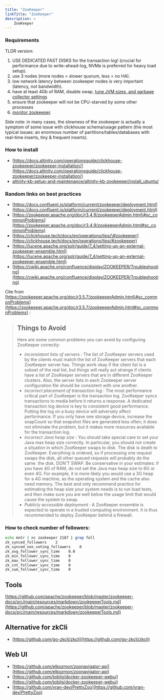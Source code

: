```yaml
---
title: "ZooKeeper"
linkTitle: "ZooKeeper"
description: >
    ZooKeeper
---
```


### Requirements

TLDR version:

1) USE DEDICATED FAST DISKS for the transaction log! (crucial for performance due to write-ahead-log, NVMe is preferred for heavy load setup).
2) use 3 nodes (more nodes = slower quorum, less = no HA).
3) low network latency between zookeeper nodes is very important (latency, not bandwidth).
4) have at least 4Gb of RAM, disable swap, [tune JVM sizes, and garbage collector settings](https://kb.altinity.com/altinity-kb-setup-and-maintenance/altinity-kb-zookeeper/jvm-sizes-and-garbage-collector-settings/)
5) ensure that zookeeper will not be CPU-starved by some other processes
6) [monitor zookeeper](https://kb.altinity.com/altinity-kb-setup-and-maintenance/altinity-kb-zookeeper/zookeeper-monitoring/).

Side note:
in many cases, the slowness of the zookeeper is actually a symptom of some issue with clickhouse schema/usage pattern (the most typical issues: an enormous number of partitions/tables/databases with real-time inserts, tiny & frequent inserts).

### How to install

* [https://docs.altinity.com/operationsguide/clickhouse-zookeeper/zookeeper-installation/](https://docs.altinity.com/operationsguide/clickhouse-zookeeper/zookeeper-installation/)
* [altinity-kb-setup-and-maintenance/altinity-kb-zookeeper/install_ubuntu/](/altinity-kb-setup-and-maintenance/altinity-kb-zookeeper/install_ubuntu/)

### Random links on best practices

* [https://docs.confluent.io/platform/current/zookeeper/deployment.html](https://docs.confluent.io/platform/current/zookeeper/deployment.html)
* [https://zookeeper.apache.org/doc/r3.4.9/zookeeperAdmin.html\#sc_commonProblems](https://zookeeper.apache.org/doc/r3.4.9/zookeeperAdmin.html#sc_commonProblems)
* [https://clickhouse.tech/docs/en/operations/tips/\#zookeeper](https://clickhouse.tech/docs/en/operations/tips/#zookeeper)
* [https://lucene.apache.org/solr/guide/7_4/setting-up-an-external-zookeeper-ensemble.html](https://lucene.apache.org/solr/guide/7_4/setting-up-an-external-zookeeper-ensemble.html)
* [https://cwiki.apache.org/confluence/display/ZOOKEEPER/Troubleshooting](https://cwiki.apache.org/confluence/display/ZOOKEEPER/Troubleshooting)

Cite from [https://zookeeper.apache.org/doc/r3.5.7/zookeeperAdmin.html\#sc_commonProblems](https://zookeeper.apache.org/doc/r3.5.7/zookeeperAdmin.html#sc_commonProblems) :

> ## Things to Avoid
>
> Here are some common problems you can avoid by configuring ZooKeeper correctly:
>
> * _inconsistent lists of servers_ : The list of ZooKeeper servers used by the clients must match the list of ZooKeeper servers that each ZooKeeper server has. Things work okay if the client list is a subset of the real list, but things will really act strange if clients have a list of ZooKeeper servers that are in different ZooKeeper clusters. Also, the server lists in each Zookeeper server configuration file should be consistent with one another.
> * _incorrect placement of transaction log_ : The most performance critical part of ZooKeeper is the transaction log. ZooKeeper syncs transactions to media before it returns a response. A dedicated transaction log device is key to consistent good performance. Putting the log on a busy device will adversely affect performance. If you only have one storage device, increase the snapCount so that snapshot files are generated less often; it does not eliminate the problem, but it makes more resources available for the transaction log.
> * _incorrect Java heap size_ : You should take special care to set your Java max heap size correctly. In particular, you should not create a situation in which ZooKeeper swaps to disk. The disk is death to ZooKeeper. Everything is ordered, so if processing one request swaps the disk, all other queued requests will probably do the same. the disk. DON'T SWAP. Be conservative in your estimates: if you have 4G of RAM, do not set the Java max heap size to 6G or even 4G. For example, it is more likely you would use a 3G heap for a 4G machine, as the operating system and the cache also need memory. The best and only recommend practice for estimating the heap size your system needs is to run load tests, and then make sure you are well below the usage limit that would cause the system to swap.
> * _Publicly accessible deployment_ : A ZooKeeper ensemble is expected to operate in a trusted computing environment. It is thus recommended to deploy ZooKeeper behind a firewall.


### How to check number of followers:

```bash
echo mntr | nc zookeeper 2187 | grep foll
zk_synced_followers    2
zk_synced_non_voting_followers    0
zk_avg_follower_sync_time    0.0
zk_min_follower_sync_time    0
zk_max_follower_sync_time    0
zk_cnt_follower_sync_time    0
zk_sum_follower_sync_time    0
```

## Tools

[https://github.com/apache/zookeeper/blob/master/zookeeper-docs/src/main/resources/markdown/zookeeperTools.md](https://github.com/apache/zookeeper/blob/master/zookeeper-docs/src/main/resources/markdown/zookeeperTools.md)

## Alternative for zkCli

* [https://github.com/go-zkcli/zkcli](https://github.com/go-zkcli/zkcli)

## Web UI

* [https://github.com/elkozmon/zoonavigator-api](https://github.com/elkozmon/zoonavigator-api)
* [https://github.com/tobilg/docker-zookeeper-webui](https://github.com/tobilg/docker-zookeeper-webui)
* [https://github.com/vran-dev/PrettyZoo](https://github.com/vran-dev/PrettyZoo)
